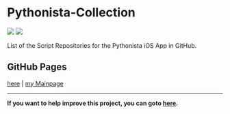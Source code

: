 # Pythonista-Collection
![](https://img.shields.io/github/license/Qlbjn/Pythonista-Collection.svg)
![](https://img.shields.io/github/last-commit/Qlbjn/Pythonista-Collection.svg)

List of the Script Repositories for the Pythonista iOS App in GitHub.

## GitHub Pages
[here](https://qlbjn.github.io/Pythonista-Collection/) | [my Mainpage](https://qlbjn.github.io/)

----

**If you want to help improve this project, you can goto [here](CONTRIBUTING.md).**
